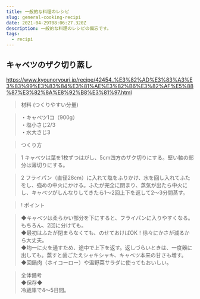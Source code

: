 ```yaml
---
title: 一般的な料理のレシピ
slug: general-cooking-recipi
date: 2021-04-29T08:06:27.320Z
description: 一般的な料理のレシピの備忘です。
tags:
  - recipi
---
```

## キャベツのザク切り蒸し

<https://www.kyounoryouri.jp/recipe/42454_%E3%82%AD%E3%83%A3%E3%83%99%E3%83%84%E3%81%AE%E3%82%B6%E3%82%AF%E5%88%87%E3%82%8A%E8%92%B8%E3%81%97.html>

>材料
(つくりやすい分量)

>・キャベツ1コ（900g）  
・塩小さじ2/3  
・水大さじ3

>つくり方

>1
キャベツは葉を1枚ずつはがし、5cm四方のザク切りにする。堅い軸の部分は薄切りにする。


>2
フライパン（直径28cm）に入れて塩をふりかけ、水を回し入れてふたをし、強めの中火にかける。ふたが完全に閉まり、蒸気が出たら中火にし、キャベツがしんなりしてきたら1～2回上下を返して2～3分間蒸す。

>! ポイント

>◆キャベツは柔らかい部分を下にすると、フライパンに入りやすくなる。もちろん、2回に分けても。  
◆最初はふたが閉まらなくても、のせておけばOK！徐々にかさが減るから大丈夫。  
◆均一に火を通すため、途中で上下を返す。返しづらいときは、一度器に出しても。蒸すと歯ごたえシャキシャキ、キャベツ本来の甘さも増す。  
◆回鍋肉（ホイコーロー）や温野菜サラダに使ってもおいしい。


>全体備考  
◆保存◆  
冷蔵庫で4～5日間。